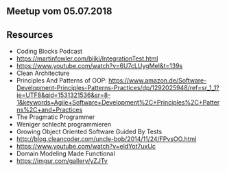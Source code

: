 Meetup vom 05.07.2018
---------------------

## Resources
* Coding Blocks Podcast
* https://martinfowler.com/bliki/IntegrationTest.html
* https://www.youtube.com/watch?v=6U7cLUygMeI&t=139s
* Clean Architecture
* Principles And Patterns of OOP: https://www.amazon.de/Software-Development-Principles-Patterns-Practices/dp/1292025948/ref=sr_1_1?ie=UTF8&qid=1531321536&sr=8-1&keywords=Agile+Software+Development%2C+Principles%2C+Patterns%2C+and+Practices
* The Pragmatic Programmer
* Weniger schlecht programmieren
* Growing Object Oriented Software Guided By Tests
* http://blog.cleancoder.com/uncle-bob/2014/11/24/FPvsOO.html
* https://www.youtube.com/watch?v=eldYot7uxUc
* Domain Modeling Made Functional
* https://imgur.com/gallery/yZJTv

